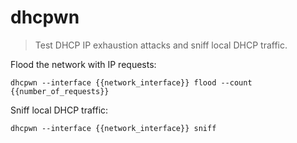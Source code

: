 dhcpwn
======

> Test DHCP IP exhaustion attacks and sniff local DHCP traffic.

Flood the network with IP requests:

    dhcpwn --interface {{network_interface}} flood --count {{number_of_requests}}

Sniff local DHCP traffic:

    dhcpwn --interface {{network_interface}} sniff
